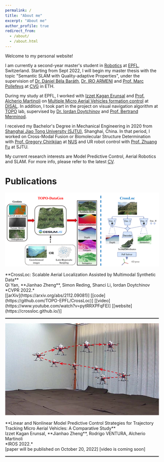 ```yaml
---
permalink: /
title: "About me"
excerpt: "About me"
author_profile: true
redirect_from: 
  - /about/
  - /about.html
---
```


Welcome to my personal website!

I am currently a second-year master's student in [Robotics](https://www.epfl.ch/education/master/programs/robotics/) at [EPFL](https://www.epfl.ch/en/), Switzerland. Starting from Sept 2022, I will begin my master thesis with the topic "Semantic SLAM with Quality-adaptive Properties", under the supervision of [Dr. Dániel Béla Baráth](https://people.inf.ethz.ch/dbarath/), [Dr. IRO ARMENI](https://ir0.github.io/) and [Prof. Marc Pollefeys](https://people.inf.ethz.ch/pomarc/) at [CVG](http://www.cvg.ethz.ch/index.php) in ETH. 

During my study at EPFL, I worked with [Izzet Kagan Erunsal](https://www.epfl.ch/labs/disal/people/team/kaganerunsal/) and [Prof. Alcherio Martinoli](https://www.epfl.ch/labs/disal/people/team/alcheriomartinoli/) on [Multiple Micro Aerial Vehicles formation control](/sp1) at [DISAL](https://www.epfl.ch/labs/disal/). In addition, I took part in the project on visual navigation algorithm at [TOPO](https://www.epfl.ch/labs/topo/) lab, supervised by [Dr. Iordan Doytchinov](https://people.epfl.ch/iordan.doytchinov) and [Prof. Bertrand Merminod](https://people.epfl.ch/bertrand.merminod?lang=en).

I received my Bachelor's Degree in Mechanical Engineering in 2020 from [Shanghai Jiao Tong University (SJTU)](https://en.sjtu.edu.cn/), Shanghai, China. In that period, I worked on Cross-Modal Fusion or Biomolecular Structure Determination with [Prof. Gregory Chirikjian](https://me.jhu.edu/faculty/gregory-s-chirikjian/) at [NUS](https://www.nus.edu.sg/) and UR robot control with [Prof. Zhuang Fu](https://me.sjtu.edu.cn/en/FullTimeTeacher/fuzhuang.html) at SJTU.

My current research interests are Model Predictive Control, Aerial Robotics and SLAM. For more info, please refer to the latest [CV](../files/cv.pdf).

# Publications
<p float='left'>
	<img src="../images/crossloc2021.png" width="600"/> 
</p>
**CrossLoc: Scalable Aerial Localization Assisted by Multimodal Synthetic Data**
<br/>
Qi Yan, **Jianhao Zheng**, Simon Reding, Shanci Li, Iordan Doytchinov
<br/>
*CVPR 2022.*
<br/>
[[arXiv](https://arxiv.org/abs/2112.09081)] [[code](https://github.com/TOPO-EPFL/CrossLoc)] [[video](https://www.youtube.com/watch?v=pytRRXPFqFE)] [[website](https://crossloc.github.io/)]

<hr style="border:1px solid gray"/> 

<p float='left'>
	<img src="../images/IROS2022.png" width="600"/> 
</p>
**Linear and Nonlinear Model Predictive Control Strategies for Trajectory Tracking Micro Aerial Vehicles: A Comparative Study**
<br/>
Izzet Kagan Erunsal, **Jianhao Zheng**, Rodrigo VENTURA, Alcherio Martinoli
<br/>
*IROS 2022.*
<br/>
[paper will be published on October 20, 2022] [video is coming soon]

<hr style="border:1px solid gray"/> 